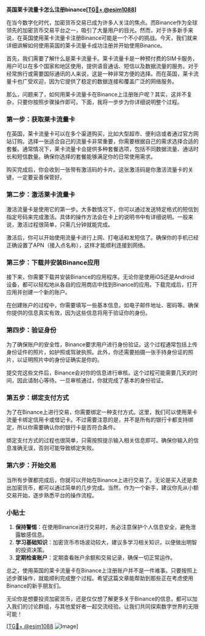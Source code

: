 **英国莱卡流量卡怎么注册binance[[TG💪+ @esim1088](https://t.me/s/esim1088)]**

在当今数字化时代，加密货币交易已成为许多人关注的焦点。而Binance作为全球领先的加密货币交易平台之一，吸引了大量用户的目光。然而，对于许多新手来说，在英国使用莱卡流量卡注册Binance可能是一个不小的挑战。今天，我们就来详细讲解如何使用英国的莱卡流量卡成功注册并开始使用Binance。

首先，我们需要了解什么是莱卡流量卡。莱卡流量卡是一种预付费的SIM卡服务，用户可以在多个国家和地区使用，提供语音通话、短信以及数据流量的服务。对于经常旅行或需要国际通讯的人来说，这是一种非常方便的选择。而在英国，莱卡流量卡也广受欢迎，因为它提供了稳定的数据连接和覆盖广泛的网络服务。

那么，问题来了，如何用莱卡流量卡在Binance上注册账户呢？其实，这并不复杂，只要你按照步骤操作即可。下面，我将一步步为你详细说明整个过程。

### 第一步：获取莱卡流量卡

在英国，莱卡流量卡可以在多个渠道购买，比如大型超市、便利店或者通过官方网站订购。选择一张适合自己的流量卡非常重要，你需要根据自己的需求选择合适的套餐。通常情况下，莱卡流量卡会提供多种套餐选项，包括不同数据流量、通话时长和短信数量。确保你选择的套餐能够满足你的日常使用需求。

购买完成后，你会收到一张带有激活码的卡片。这张激活码是你激活流量卡的关键，一定要妥善保管好。

### 第二步：激活莱卡流量卡

激活流量卡是使用它的第一步。大多数情况下，你可以通过发送特定格式的短信到指定号码来完成激活。具体的操作方法会在卡上的说明书中有详细说明。一般来说，激活过程很简单，只需几分钟就能完成。

激活后，你可以开始使用流量卡进行上网、打电话和发短信了。确保你的手机已经正确设置了APN（接入点名称），这样才能顺利连接到网络。

### 第三步：下载并安装Binance应用

接下来，你需要下载并安装Binance的应用程序。无论你是使用iOS还是Android设备，都可以轻松地从各自的应用商店中找到Binance的应用。下载完成后，打开应用并创建一个新的账户。

在创建账户的过程中，你需要填写一些基本信息，如电子邮件地址、密码等。确保你提供的信息真实有效，因为这些信息将用于验证你的身份。

### 第四步：验证身份

为了确保账户的安全性，Binance要求用户进行身份验证。这个过程通常包括上传身份证件的照片，如护照或驾驶执照。此外，你还需要拍摄一张手持身份证的照片，以证明照片中的身份证确实是你的。

提交完这些文件后，Binance会对你的信息进行审核。这个过程可能需要几天的时间，因此请耐心等待。一旦审核通过，你就完成了基本的身份验证。

### 第五步：绑定支付方式

为了在Binance上进行交易，你需要绑定一种支付方式。这里，我们可以使用莱卡流量卡绑定信用卡或借记卡。不过需要注意的是，并不是所有的银行卡都支持绑定，所以你需要确认你的银行卡是否符合条件。

绑定支付方式的过程也很简单，只需按照提示输入相关信息即可。确保你输入的信息准确无误，否则可能导致绑定失败。

### 第六步：开始交易

当所有步骤都完成后，你就可以开始在Binance上进行交易了。无论是买入还是卖出加密货币，都可以通过简单的几步完成。当然，作为一个新手，建议你先从小额交易开始，逐步熟悉平台的操作流程。

### 小贴士

1. **保持警惕**：在使用Binance进行交易时，务必注意保护个人信息安全，避免泄露敏感信息。
2. **学习基础知识**：加密货币市场波动较大，建议多学习相关知识，以便做出明智的投资决策。
3. **定期检查账户**：定期查看账户余额和交易记录，确保一切正常运作。

总之，使用英国的莱卡流量卡在Binance上注册账户并不是一件难事。只要按照上述步骤操作，就能顺利完成整个过程。希望这篇文章能帮助到那些正在考虑使用Binance的新手朋友们。

无论你是想要投资加密货币，还是仅仅想了解更多关于Binance的信息，都可以加入我们的讨论群组，与其他爱好者一起交流经验。让我们共同探索数字世界的无限可能！

[[TG💪+ @esim1088](https://t.me/s/esim1088) ![Image](https://i.postimg.cc/4NQfJmqS/Snipaste-2025-05-13-00-14-12.png)]